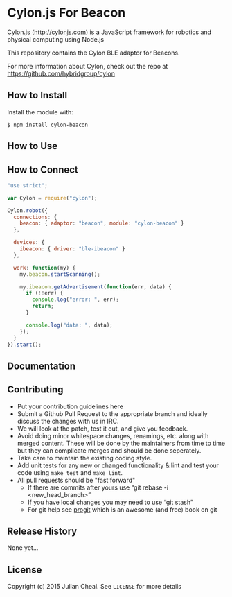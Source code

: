# Cylon.js For Beacon

Cylon.js (http://cylonjs.com) is a JavaScript framework for robotics and
physical computing using Node.js

This repository contains the Cylon BLE adaptor for Beacons.

For more information about Cylon, check out the repo at
https://github.com/hybridgroup/cylon

## How to Install

Install the module with:

    $ npm install cylon-beacon

## How to Use

## How to Connect

```javascript
"use strict";

var Cylon = require("cylon");

Cylon.robot({
  connections: {
    beacon: { adaptor: "beacon", module: "cylon-beacon" }
  },

  devices: {
    ibeacon: { driver: "ble-ibeacon" }
  },

  work: function(my) {
    my.beacon.startScanning();

    my.ibeacon.getAdvertisement(function(err, data) {
      if (!!err) {
        console.log("error: ", err);
        return;
      }

      console.log("data: ", data);
    });
  }
}).start();

```

## Documentation

## Contributing

* Put your contribution guidelines here
* Submit a Github Pull Request to the appropriate branch and ideally discuss the changes with us in IRC.
* We will look at the patch, test it out, and give you feedback.
* Avoid doing minor whitespace changes, renamings, etc. along with merged content. These will be done by the maintainers from time to time but they can complicate merges and should be done seperately.
* Take care to maintain the existing coding style.
* Add unit tests for any new or changed functionality & lint and test your code using `make test` and `make lint`.
* All pull requests should be "fast forward"
  * If there are commits after yours use “git rebase -i <new_head_branch>”
  * If you have local changes you may need to use “git stash”
  * For git help see [progit](http://git-scm.com/book) which is an awesome (and free) book on git

## Release History

None yet...

## License

Copyright (c) 2015 Julian Cheal. See `LICENSE` for more details
